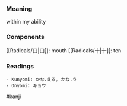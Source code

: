 ### Meaning

within my ability

### Components

[[Radicals/口|口]]: mouth [[Radicals/十|十]]: ten

### Readings

```
- Kunyomi: かな.える, かな.う
- Onyomi: キョウ
```

#kanji